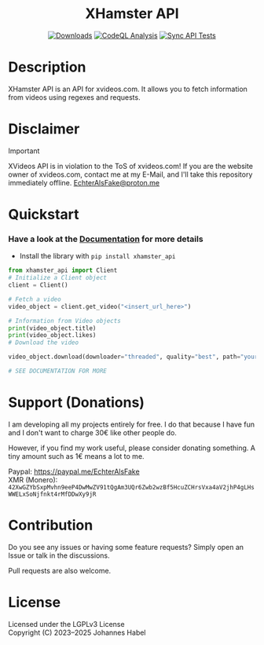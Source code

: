 <h1 align="center">XHamster API</h1> 

<div align="center">
    <a href="https://pepy.tech/project/xhamster_api"><img src="https://static.pepy.tech/badge/xhamster_api" alt="Downloads"></a>
    <a href="https://github.com/EchterAlsFake/xhamster_api/workflows/"><img src="https://github.com/EchterAlsFake/xhamster_api/workflows/CodeQL/badge.svg" alt="CodeQL Analysis"/></a>
    <a href="https://github.com/EchterAlsFake/xhamster_api/actions/workflows/sync-tests.yml"><img src="https://github.com/EchterAlsFake/xhamster_api/actions/workflows/sync-tests.yml/badge.svg" alt="Sync API Tests"/></a>
</div>

# Description
XHamster API is an API for xvideos.com. It allows you to fetch information from videos using regexes and requests.

# Disclaimer
> [!IMPORTANT] 
> XVideos API is in violation to the ToS of xvideos.com!
> If you are the website owner of xvideos.com, contact me at my E-Mail, and I'll take this repository immediately offline.
> EchterAlsFake@proton.me

# Quickstart

### Have a look at the [Documentation](https://github.com/EchterAlsFake/API_Docs/blob/master/Porn_APIs/XHamster.md) for more details
- Install the library with `pip install xhamster_api`


```python
from xhamster_api import Client
# Initialize a Client object
client = Client()

# Fetch a video
video_object = client.get_video("<insert_url_here>")

# Information from Video objects
print(video_object.title)
print(video_object.likes)
# Download the video

video_object.download(downloader="threaded", quality="best", path="your_output_path + filename")

# SEE DOCUMENTATION FOR MORE
```

# Support (Donations)
I am developing all my projects entirely for free. I do that because I have fun and I don't want
to charge 30€ like other people do.

However, if you find my work useful, please consider donating something. A tiny amount such as 1€
means a lot to me.

Paypal: https://paypal.me/EchterAlsFake
<br>XMR (Monero): `42XwGZYbSxpMvhn9eeP4DwMwZV91tQgAm3UQr6Zwb2wzBf5HcuZCHrsVxa4aV2jhP4gLHsWWELxSoNjfnkt4rMfDDwXy9jR`


# Contribution
Do you see any issues or having some feature requests? Simply open an Issue or talk
in the discussions.

Pull requests are also welcome.

# License
Licensed under the LGPLv3 License
<br>Copyright (C) 2023–2025 Johannes Habel
